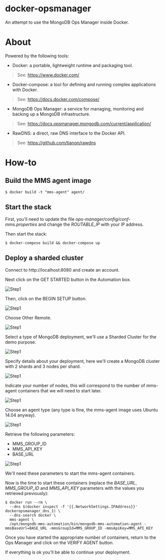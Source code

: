 # docker-opsmanager

An attempt to use the MongoDB Ops Manager inside Docker.

# About

Powered by the following tools:

* Docker: a portable, lightweight runtime and packaging tool.
> See: https://www.docker.com/

* Docker-compose: a tool for defining and running complex applications with Docker.
> See: https://docs.docker.com/compose/

* MongoDB Ops Manager: a service for managing, monitoring and backing up a MongoDB infrastructure.
> See: https://docs.opsmanager.mongodb.com/current/application/

* RawDNS: a direct, raw DNS interface to the Docker API.
> See: https://github.com/tianon/rawdns

# How-to

## Build the MMS agent image

```
$ docker build -t "mms-agent" agent/
```

## Start the stack

First, you'll need to update the file *ops-manager/config/conf-mms.properties* and change the *ROUTABLE_IP* with your IP address.

Then start the stack:

```
$ docker-compose build && docker-compose up
```

## Deploy a sharded cluster

Connect to http://localhost:8080 and create an account.

Next click on the GET STARTED button in the Automation box.

![Step1][opsmanager_step1]

Then, click on the BEGIN SETUP button.

![Step1][opsmanager_step2]

Choose Other Remote.

![Step1][opsmanager_step3]

Select a type of MongoDB deployment, we'll use a Sharded Cluster for the demo purpose.

![Step1][opsmanager_step4]

Specify details about your deployment, here we'll create a MongoDB cluster with 2 shards and 3 nodes per shard.

![Step1][opsmanager_step5]

Indicate your number of nodes, this will correspond to the number of mms-agent containers that we will need to start later.

![Step1][opsmanager_step6]

Choose an agent type (any type is fine, the mms-agent image uses Ubuntu 14.04 anyway).

![Step1][opsmanager_step7]

Retrieve the following parameters:

* MMS_GROUP_ID
* MMS_API_KEY
* BASE_URL

![Step1][opsmanager_step8]

We'll need these parameters to start the mms-agent containers.

Now is the time to start these containers (replace the *BASE_URL*, *MMS_GROUP_ID* and *MMS_API_KEY* parameters with the values you retrieved previously):

```
$ docker run --rm \
  --dns $(docker inspect -f '{{.NetworkSettings.IPAddress}}' dockeropsmanager_dns_1) \
  --dns-search docker \
  mms-agent \
  /opt/mongodb-mms-automation/bin/mongodb-mms-automation-agent -mmsBaseUrl=BASE_URL -mmsGroupId=MMS_GROUP_ID -mmsApiKey=MMS_API_KEY

```

Once you have started the appropriate number of containers, return to the Ops Manager and click on the VERIFY AGENT button. 

If everything is ok you'll be able to continue your deployment.

[opsmanager_step1]: https://cloud.githubusercontent.com/assets/5485061/6651719/e80c6c92-ca51-11e4-8f13-9acc7c0dee2f.png "Ops Manager STEP 1"
[opsmanager_step2]: https://cloud.githubusercontent.com/assets/5485061/6651720/ea84f78c-ca51-11e4-8ca5-c60d268d252a.png "Ops Manager STEP 2"
[opsmanager_step3]: https://cloud.githubusercontent.com/assets/5485061/6651721/ec6f9746-ca51-11e4-97e6-c503212f30e5.png "Ops Manager STEP 3"
[opsmanager_step4]: https://cloud.githubusercontent.com/assets/5485061/6651722/efee61a4-ca51-11e4-8f07-7a35facab0d7.png "Ops Manager STEP 4"
[opsmanager_step5]: https://cloud.githubusercontent.com/assets/5485061/6651723/f15493ba-ca51-11e4-85b5-75fdefaca01e.png "Ops Manager STEP 5"
[opsmanager_step6]: https://cloud.githubusercontent.com/assets/5485061/6651724/f3ebd020-ca51-11e4-80b6-aa63a91efcf7.png "Ops Manager STEP 6"
[opsmanager_step7]: https://cloud.githubusercontent.com/assets/5485061/6651725/f5b639c2-ca51-11e4-82cc-5958dea9fa97.png "Ops Manager STEP 7"
[opsmanager_step8]: https://cloud.githubusercontent.com/assets/5485061/6651746/4be248a8-ca53-11e4-8637-b0391302ac6c.png "Ops Manager STEP 8"

